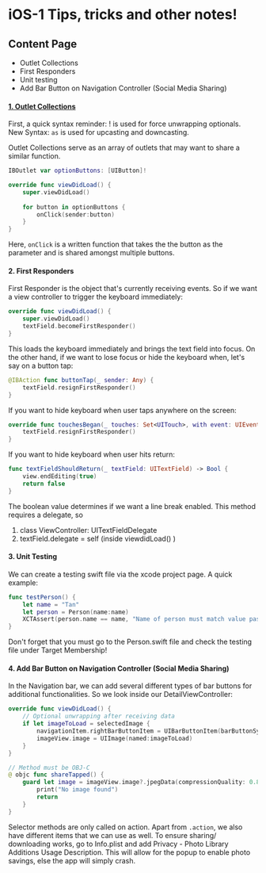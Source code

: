 # iOS-1 Tips, tricks and other notes!

## Content Page
- Outlet Collections
- First Responders
- Unit testing
- Add Bar Button on Navigation Controller (Social Media Sharing)


#### [1. Outlet Collections](https://www.youtube.com/watch?v=NEf0uUIKPIo&list=PLY1P2_piiWEaKH2ySjNl0QyVv_xroGvFR&index=6)
First, a quick syntax reminder: ! is used for force unwrapping optionals.  
New Syntax: ```as``` is used for upcasting and downcasting.  
    
Outlet Collections serve as an array of outlets that may want to share a similar function.
```swift
IBOutlet var optionButtons: [UIButton]!

override func viewDidLoad() {
	super.viewDidLoad()
	
	for button in optionButtons {
		onClick(sender:button)
	}
}

```
Here, ```onClick``` is a written function that takes the the button as the parameter and is shared amongst multiple buttons.

#### 2. First Responders
First Responder is the object that's currently receiving events. So if we want a view controller to trigger the keyboard immediately:
```swift
override func viewDidLoad() {
	super.viewDidLoad()
	textField.becomeFirstResponder()
}
```
This loads the keyboard immediately and brings the text field into focus. On the other hand, if we want to lose focus or hide the keyboard when, let's say on a button tap:
```swift
@IBAction func buttonTap(_ sender: Any) {
	textField.resignFirstResponder()
}
```
If you want to hide keyboard when user taps anywhere on the screen:
```swift
override func touchesBegan(_ touches: Set<UITouch>, with event: UIEvent?) {
	textField.resignFirstResponder()
}
```
If you want to hide keyboard when user hits return:
```swift
func textFieldShouldReturn(_ textField: UITextField) -> Bool {
	view.endEditing(true)
	return false
}
```
The boolean value determines if we want a line break enabled. This method requires a delegate, so
1. class ViewController: UITextFieldDelegate
2. textField.delegate = self (inside viewdidLoad() )

#### 3. Unit Testing
We can create a testing swift file via the xcode project page. A quick example:
```swift
func testPerson() {
	let name = "Tan"
	let person = Person(name:name)
	XCTAssert(person.name == name, "Name of person must match value passed in")
}
```
Don't forget that you must go to the Person.swift file and check the testing file under Target Membership!

#### 4. Add Bar Button on Navigation Controller (Social Media Sharing)
In the Navigation bar, we can add several different types of bar buttons for additional functionalities. So we look inside our DetailViewController:
```swift
override func viewDidLoad() {
	// Optional unwrapping after receiving data
	if let imageToLoad = selectedImage {
		navigationItem.rightBarButtonItem = UIBarButtonItem(barButtonSystemItem: .action, target: self, action: 			#selector(shareTapped))
		imageView.image = UIImage(named:imageToLoad)
	}
}

// Method must be OBJ-C
@ objc func shareTapped() {
	guard let image = imageView.image?.jpegData(compressionQuality: 0.8) else {
		print("No image found")
		return
	}
}
```
Selector methods are only called on action. Apart from ```.action```, we also have different items that we can use as well. To ensure sharing/ downloading works, go to Info.plist and add Privacy - Photo Library Additions Usage Description. This will allow for the popup to enable photo savings, else the app will simply crash.










